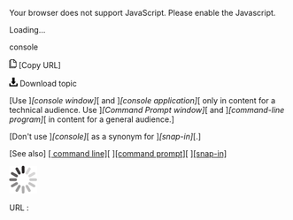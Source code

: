 Your browser does not support JavaScript. Please enable the Javascript.

Loading...

console

![Copy URL](console_files/Copy.png) [Copy URL]

![Download](console_files/Download.png)
Download topic

[Use ]*[console window]*[ and ]*[console application]*[ only in content for a technical audience. Use ]*[Command Prompt window]*[ and ]*[command-line program]*[ in content for a general audience.]

[Don't use ]*[console]*[ as a synonym for ]*[snap-in]*[.]

[See also] [[
command line]](https://worldready.cloudapp.net/Styleguide/Read?id=2700&topicid=33561)[
][[command prompt]](https://worldready.cloudapp.net/Styleguide/Read?id=1413&topicid=5119)[
][[snap-in]](https://worldready.cloudapp.net/Styleguide/Read?id=2700&topicid=28839)

![In progress](console_files/activity-large.gif)

URL :


